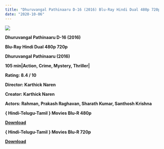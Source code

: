 ```yaml
---
title: "Dhuruvangal Pathinaaru D-16 (2016) Blu-Ray Hindi Dual 480p 720p"
date: "2020-10-06"
---
```


[**![](https://1.bp.blogspot.com/-H9qD6ET5Huc/Xu7c67gJ-kI/AAAAAAAADjQ/qDTaAMaOhps6xkvX9fNqn7VSu4xX5TkWACLcBGAsYHQ/s1600/2kpIxbjBom2L.jpg)**](https://1.bp.blogspot.com/-H9qD6ET5Huc/Xu7c67gJ-kI/AAAAAAAADjQ/qDTaAMaOhps6xkvX9fNqn7VSu4xX5TkWACLcBGAsYHQ/s1600/2kpIxbjBom2L.jpg)

 **Dhuruvangal Pathinaaru D-16 (2016)**

**Blu-Ray Hindi Dual 480p 720p** 

**Dhuruvangal Pathinaaru (2016)**

**105 min|Action, Crime, Mystery, Thriller|**

**Rating: 8.4 / 10** 

**Director: Karthick Naren**

**Creator: Karthick Naren**

**Actors: Rahman, Prakash Raghavan, Sharath Kumar, Santhosh Krishna**

**{ Hindi-Telugu-Tamil } Movies Blu-R 480p**

[**Download**](http://dl-server.xyz/view/Zs6MA6e4yB)

**{ Hindi-Telugu-Tamil } Movies Blu-R 720p**

[**Download**](http://dl-server.xyz/view/bQgY7TwxRo)
